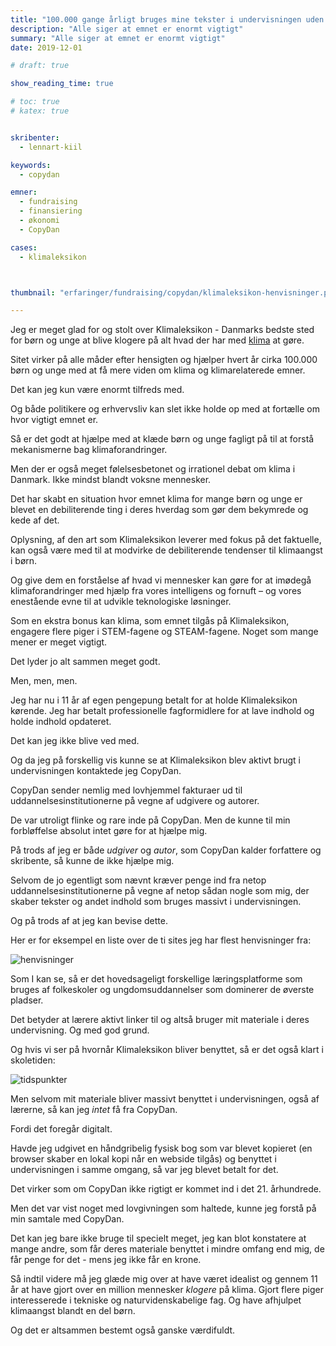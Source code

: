 ```yaml
---
title: "100.000 gange årligt bruges mine tekster i undervisningen uden at jeg får en krone for det – og CopyDan kan ikke hjælpe mig"
description: "Alle siger at emnet er enormt vigtigt"
summary: "Alle siger at emnet er enormt vigtigt"
date: 2019-12-01

# draft: true

show_reading_time: true

# toc: true
# katex: true


skribenter:
  - lennart-kiil

keywords:
  - copydan

emner:
  - fundraising
  - finansiering
  - økonomi
  - CopyDan

cases:
  - klimaleksikon



thumbnail: "erfaringer/fundraising/copydan/klimaleksikon-henvisninger.png"

---
```





Jeg er meget glad for og stolt over Klimaleksikon - Danmarks bedste sted for børn og unge at blive klogere på alt hvad der har med [klima](https://klimaleksikon.dk) at gøre.

Sitet virker på alle måder efter hensigten og hjælper hvert år cirka 100.000 børn og unge med at få mere viden om klima og klimarelaterede emner.

Det kan jeg kun være enormt tilfreds med.

Og både politikere og erhvervsliv kan slet ikke holde op med at fortælle om hvor vigtigt emnet er.

Så er det godt at hjælpe med at klæde børn og unge fagligt på til at forstå mekanismerne bag klimaforandringer.

Men der er også meget følelsesbetonet og irrationel debat om klima i Danmark. Ikke mindst blandt voksne mennesker.

Det har skabt en situation hvor emnet klima for mange børn og unge er blevet en debiliterende ting i deres hverdag som gør dem bekymrede og kede af det.

Oplysning, af den art som Klimaleksikon leverer med fokus på det faktuelle, kan også være med til at modvirke de debiliterende tendenser til klimaangst i børn.

Og give dem en forståelse af hvad vi mennesker kan gøre for at imødegå klimaforandringer med hjælp fra vores intelligens og fornuft – og vores enestående evne til at udvikle teknologiske løsninger.

Som en ekstra bonus kan klima, som emnet tilgås på Klimaleksikon, engagere flere piger i STEM-fagene og STEAM-fagene. Noget som mange mener er meget vigtigt.

Det lyder jo alt sammen meget godt.

Men, men, men.

Jeg har nu i 11 år af egen pengepung betalt for at holde Klimaleksikon kørende. Jeg har betalt professionelle fagformidlere for at lave indhold og holde indhold opdateret.

Det kan jeg ikke blive ved med.

Og da jeg på forskellig vis kunne se at Klimaleksikon blev aktivt brugt i undervisningen kontaktede jeg CopyDan.

CopyDan sender nemlig med lovhjemmel fakturaer ud til uddannelsesinstitutionerne på vegne af udgivere og autorer.

De var utroligt flinke og rare inde på CopyDan. Men de kunne til min forbløffelse absolut intet gøre for at hjælpe mig.

På trods af jeg er både _udgiver_ og _autor_, som CopyDan kalder forfattere og skribente, så kunne de ikke hjælpe mig.

Selvom de jo egentligt som nævnt kræver penge ind fra netop uddannelsesinstitutionerne på vegne af netop sådan nogle som mig, der skaber tekster og andet indhold som bruges massivt i undervisningen.

Og på trods af at jeg kan bevise dette.

Her er for eksempel en liste over de ti sites jeg har flest henvisninger fra:

![henvisninger](/erfaringer/fundraising/copydan/klimaleksikon-henvisninger.png)

Som I kan se, så er det hovedsageligt forskellige læringsplatforme som bruges af folkeskoler og ungdomsuddannelser som dominerer de øverste pladser.

Det betyder at lærere aktivt linker til og altså bruger mit materiale i deres undervisning. Og med god grund.

Og hvis vi ser på hvornår Klimaleksikon bliver benyttet, så er det også klart i skoletiden:

![tidspunkter](/erfaringer/fundraising/copydan/brugere-klimaleksikon-tidspunkt.png)

Men selvom mit materiale bliver massivt benyttet i undervisningen, også af lærerne, så kan jeg _intet_ få fra CopyDan.

Fordi det foregår digitalt.

Havde jeg udgivet en håndgribelig fysisk bog som var blevet kopieret (en browser skaber en lokal kopi når en webside tilgås) og benyttet i undervisningen i samme omgang, så var jeg blevet betalt for det.

Det virker som om CopyDan ikke rigtigt er kommet ind i det 21. århundrede.

Men det var vist noget med lovgivningen som haltede, kunne jeg forstå på min samtale med CopyDan.

Det kan jeg bare ikke bruge til specielt meget, jeg kan blot konstatere at mange andre, som får deres materiale benyttet i mindre omfang end mig, de får penge for det - mens jeg ikke får en krone.

Så indtil videre må jeg glæde mig over at have været idealist og gennem 11 år at have gjort over en million mennesker _klogere_ på klima. Gjort flere piger interesserede i tekniske og naturvidenskabelige fag. Og have afhjulpet klimaangst blandt en del børn.

Og det er altsammen bestemt også ganske værdifuldt.
